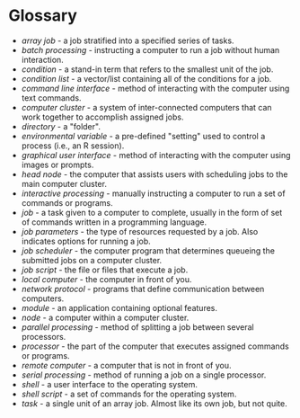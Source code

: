 # Glossary

* _array job_ - a job stratified into a specified series of tasks. 
* _batch processing_ - instructing a computer to run a job without human interaction.  
* _condition_ - a stand-in term that refers to the smallest unit of the job.
* _condition list_ - a vector/list containing all of the conditions for a job.
* _command line interface_ - method of interacting with the computer using text commands. 
* _computer cluster_ - a system of inter-connected computers that can work together to accomplish assigned jobs. 
* _directory_ - a "folder".
* _environmental variable_ - a pre-defined "setting" used to control a process (i.e., an R session). 
* _graphical user interface_ - method of interacting with the computer using images or prompts. 
* _head node_ - the computer that assists users with scheduling jobs to the main computer cluster. 
* _interactive processing_ - manually instructing a computer to run a set of commands or programs. 
* _job_ - a task given to a computer to complete, usually in the form of set of commands written in a programming language. 
* _job parameters_ - the type of resources requested by a job. Also indicates options for running a job. 
* _job scheduler_ - the computer program that determines queueing the submitted jobs on a computer cluster.   
* _job script_ - the file or files that execute a job.   
* _local computer_ - the computer in front of you.
* _network protocol_ - programs that define communication between computers. 
* _module_ - an application containing optional features.  
* _node_ - a computer within a computer cluster. 
* _parallel processing_ - method of splitting a job between several processors.  
* _processor_ - the part of the computer that executes assigned commands or programs.    
* _remote computer_ - a computer that is not in front of you.
* _serial processing_ - method of running a job on a single processor. 
* _shell_ - a user interface to the operating system.  
* _shell script_ - a set of commands for the operating system.  
* _task_ - a single unit of an array job. Almost like its own job, but not quite. 
